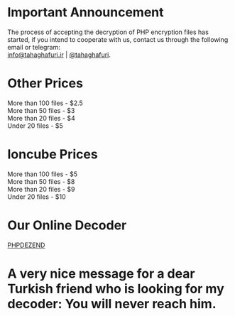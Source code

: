 # Important Announcement
The process of accepting the decryption of PHP encryption files has started, if you intend to cooperate with us, contact us through the following email or telegram: <br><a href="mailto:info@tahaghafuri.ir">info@tahaghafuri.ir</a> | <a href="https://t.me/tahaghafuri/">@tahaghafuri</a>.
# Other Prices
More than 100 files - $2.5<br>
More than 50 files - $3<br>
More than 20 files - $4<br>
Under 20 files - $5<br>
# Ioncube Prices
More than 100 files - $5<br>
More than 50 files - $8<br>
More than 20 files - $9<br>
Under 20 files - $10<br>
# Our Online Decoder
<a href="https://phpdezend.xyz">PHPDEZEND</a>
# A very nice message for a dear Turkish friend who is looking for my decoder: You will never reach him.
